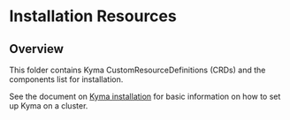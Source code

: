 # Installation Resources

## Overview

This folder contains Kyma CustomResourceDefinitions (CRDs) and the components list for installation. 

See the document on [Kyma installation](https://kyma-project.io/#/04-operation-guides/operations/02-install-kyma) for basic information on how to set up Kyma on a cluster.
